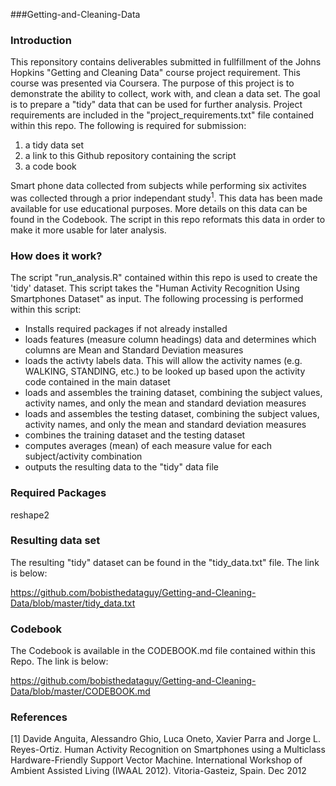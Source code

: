 ###Getting-and-Cleaning-Data

### Introduction
 
This reponsitory contains deliverables submitted in fullfillment of the Johns Hopkins "Getting and Cleaning Data" course project requirement. This course was presented via Coursera. The purpose of this project is to demonstrate the ability to collect, work with, and clean a data set. The goal is to prepare a "tidy" data that can be used for further analysis. Project requirements are included in the "project_requirements.txt" file contained within this repo. The following is required for submission:

1. a tidy data set
2. a link to this Github repository containing the script
3. a code book 

Smart phone data collected from subjects while performing six activites was collected through a prior independant study<sup>1</sup>. This data has been made available for use educational purposes. More details on this data can be found in the Codebook. The script in this repo reformats this data in order to make it more usable for later analysis.

### How does it work?

The script "run_analysis.R" contained within this repo is used to create the 'tidy' dataset. This script takes the "Human Activity Recognition Using Smartphones Dataset" as input. The following processing is performed within this script:

- Installs required packages if not already installed
- loads features (measure column headings) data and determines which columns are Mean and Standard Deviation measures
- loads the activty labels data. This will allow the activity names (e.g. WALKING, STANDING, etc.) to be looked up based upon the activity code contained in the main dataset
- loads and assembles the training dataset, combining the subject values, activity names, and only the mean and standard deviation measures
- loads and assembles the testing dataset, combining the subject values, activity names, and only the mean and standard deviation measures
- combines the training dataset and the testing dataset
- computes averages (mean) of each measure value for each subject/activity combination
- outputs the resulting data to the "tidy" data file

### Required Packages

reshape2

### Resulting data set

The resulting "tidy" dataset can be found in the "tidy_data.txt" file. The link is below:

https://github.com/bobisthedataguy/Getting-and-Cleaning-Data/blob/master/tidy_data.txt

### Codebook

The Codebook is available in the CODEBOOK.md file contained within this Repo. The link is below:

https://github.com/bobisthedataguy/Getting-and-Cleaning-Data/blob/master/CODEBOOK.md


### References

[1] Davide Anguita, Alessandro Ghio, Luca Oneto, Xavier Parra and Jorge L. Reyes-Ortiz. Human Activity Recognition on Smartphones using a Multiclass Hardware-Friendly Support Vector Machine. International Workshop of Ambient Assisted Living (IWAAL 2012). Vitoria-Gasteiz, Spain. Dec 2012
